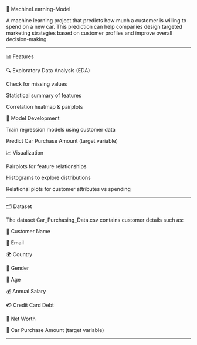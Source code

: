 🚗 MachineLearning-Model

A machine learning project that predicts how much a customer is willing to spend on a new car.
This prediction can help companies design targeted marketing strategies based on customer profiles and improve overall decision-making.
____________________________________________________________________________________________________________________________________________________________________________________
📊 Features

🔍 Exploratory Data Analysis (EDA)

Check for missing values

Statistical summary of features

Correlation heatmap & pairplots

🧠 Model Development

Train regression models using customer data

Predict Car Purchase Amount (target variable)

📈 Visualization

Pairplots for feature relationships

Histograms to explore distributions

Relational plots for customer attributes vs spending

____________________________________________________________________________________________________________________________________________________________________________________
🗂️ Dataset

The dataset Car_Purchasing_Data.csv contains customer details such as:

👤 Customer Name

📧 Email

🌍 Country

🚻 Gender

🎂 Age

💰 Annual Salary

💳 Credit Card Debt

🏦 Net Worth

🚗 Car Purchase Amount (target variable)


____________________________________________________________________________________________________________________________________________________________________________________
